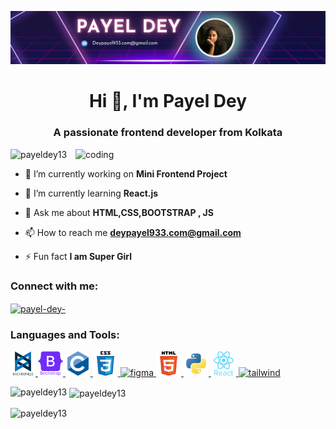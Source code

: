 ![logo](https://github.com/PayelDey13/PayelDey13/blob/main/Purple%20Neon%20Graphic%20Designer%20LinkedIn%20Banner%20%20(2).png)
<h1 align="center">Hi 👋, I'm Payel Dey</h1>
<h3 align="center">A passionate frontend developer from Kolkata</h3>

<img align="right" alt="coding" width="400" src="https://media.tenor.com/y2JXkY1pXkwAAAAM/cat-computer.gif">

<p align="left"> <img src="https://komarev.com/ghpvc/?username=payeldey13&label=Profile%20views&color=0e75b6&style=flat" alt="payeldey13" /> </p>



- 🔭 I’m currently working on **Mini Frontend Project**

- 🌱 I’m currently learning **React.js**

- 💬 Ask me about **HTML,CSS,BOOTSTRAP , JS**

- 📫 How to reach me **deypayel933.com@gmail.com**

- ⚡ Fun fact **I am Super Girl**

<h3 align="left">Connect with me:</h3>
<p align="left">
<a href="https://linkedin.com/in/payel-dey-" target="blank"><img align="center" src="https://raw.githubusercontent.com/rahuldkjain/github-profile-readme-generator/master/src/images/icons/Social/linked-in-alt.svg" alt="payel-dey-" height="30" width="40" /></a>
</p>

<h3 align="left">Languages and Tools:</h3>
<p align="left"> <a href="https://backbonejs.org" target="_blank" rel="noreferrer"> <img src="https://raw.githubusercontent.com/devicons/devicon/master/icons/backbonejs/backbonejs-original-wordmark.svg" alt="backbonejs" width="40" height="40"/> </a> <a href="https://getbootstrap.com" target="_blank" rel="noreferrer"> <img src="https://raw.githubusercontent.com/devicons/devicon/master/icons/bootstrap/bootstrap-plain-wordmark.svg" alt="bootstrap" width="40" height="40"/> </a> <a href="https://www.cprogramming.com/" target="_blank" rel="noreferrer"> <img src="https://raw.githubusercontent.com/devicons/devicon/master/icons/c/c-original.svg" alt="c" width="40" height="40"/> </a> <a href="https://www.w3schools.com/css/" target="_blank" rel="noreferrer"> <img src="https://raw.githubusercontent.com/devicons/devicon/master/icons/css3/css3-original-wordmark.svg" alt="css3" width="40" height="40"/> </a> <a href="https://www.figma.com/" target="_blank" rel="noreferrer"> <img src="https://www.vectorlogo.zone/logos/figma/figma-icon.svg" alt="figma" width="40" height="40"/> </a> <a href="https://www.w3.org/html/" target="_blank" rel="noreferrer"> <img src="https://raw.githubusercontent.com/devicons/devicon/master/icons/html5/html5-original-wordmark.svg" alt="html5" width="40" height="40"/> </a> <a href="https://www.python.org" target="_blank" rel="noreferrer"> <img src="https://raw.githubusercontent.com/devicons/devicon/master/icons/python/python-original.svg" alt="python" width="40" height="40"/> </a> <a href="https://reactjs.org/" target="_blank" rel="noreferrer"> <img src="https://raw.githubusercontent.com/devicons/devicon/master/icons/react/react-original-wordmark.svg" alt="react" width="40" height="40"/> </a> <a href="https://tailwindcss.com/" target="_blank" rel="noreferrer"> <img src="https://www.vectorlogo.zone/logos/tailwindcss/tailwindcss-icon.svg" alt="tailwind" width="40" height="40"/> </a> </p>

<p><img align="left" src="https://github-readme-stats.vercel.app/api/top-langs?username=payeldey13&show_icons=true&locale=en&layout=compact" alt="payeldey13" /></p>

<p>&nbsp;<img align="center" src="https://github-readme-stats.vercel.app/api?username=payeldey13&show_icons=true&locale=en" alt="payeldey13" /></p>

<p><img align="center" src="https://github-readme-streak-stats.herokuapp.com/?user=payeldey13&theme=default" alt="payeldey13" /></p>
